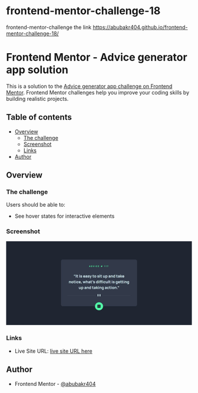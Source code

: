 # frontend-mentor-challenge-18
 frontend-mentor-challenge the link https://abubakr404.github.io/frontend-mentor-challenge-18/
# Frontend Mentor - Advice generator app solution

This is a solution to the [Advice generator app challenge on Frontend Mentor](https://www.frontendmentor.io/challenges/advice-generator-app-QdUG-13db). Frontend Mentor challenges help you improve your coding skills by building realistic projects.

## Table of contents

- [Overview](#overview)
  - [The challenge](#the-challenge)
  - [Screenshot](#screenshot)
  - [Links](#links)
- [Author](#author)

## Overview

### The challenge

Users should be able to:

- See hover states for interactive elements

### Screenshot

![](./images/iscreenshot.jpg)

### Links

- Live Site URL: [live site URL here](https://abubakr404.github.io/frontend-mentor-challenge-18/)

## Author

- Frontend Mentor - [@abubakr404](https://www.frontendmentor.io/profile/abubakr404)